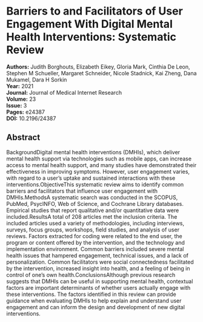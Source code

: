 # Barriers to and Facilitators of User Engagement With Digital Mental Health Interventions: Systematic Review

**Authors:** Judith Borghouts, Elizabeth Eikey, Gloria Mark, Cinthia De Leon, Stephen M Schueller, Margaret Schneider, Nicole Stadnick, Kai Zheng, Dana Mukamel, Dara H Sorkin  
**Year:** 2021  
**Journal:** Journal of Medical Internet Research  
**Volume:** 23  
**Issue:** 3  
**Pages:** e24387  
**DOI:** 10.2196/24387  

## Abstract
BackgroundDigital mental health interventions (DMHIs), which deliver mental health support via technologies such as mobile apps, can increase access to mental health support, and many studies have demonstrated their effectiveness in improving symptoms. However, user engagement varies, with regard to a user’s uptake and sustained interactions with these interventions.ObjectiveThis systematic review aims to identify common barriers and facilitators that influence user engagement with DMHIs.MethodsA systematic search was conducted in the SCOPUS, PubMed, PsycINFO, Web of Science, and Cochrane Library databases. Empirical studies that report qualitative and/or quantitative data were included.ResultsA total of 208 articles met the inclusion criteria. The included articles used a variety of methodologies, including interviews, surveys, focus groups, workshops, field studies, and analysis of user reviews. Factors extracted for coding were related to the end user, the program or content offered by the intervention, and the technology and implementation environment. Common barriers included severe mental health issues that hampered engagement, technical issues, and a lack of personalization. Common facilitators were social connectedness facilitated by the intervention, increased insight into health, and a feeling of being in control of one’s own health.ConclusionsAlthough previous research suggests that DMHIs can be useful in supporting mental health, contextual factors are important determinants of whether users actually engage with these interventions. The factors identified in this review can provide guidance when evaluating DMHIs to help explain and understand user engagement and can inform the design and development of new digital interventions.

